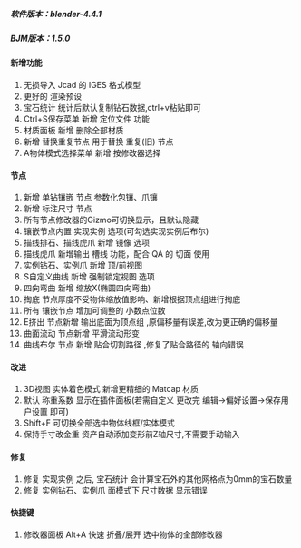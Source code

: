 ##### 软件版本：blender-4.4.1  

##### BJM版本：1.5.0

#### 新增功能

1. 无损导入 Jcad 的 IGES 格式模型
1. 更好的 渲染预设
1. 宝石统计 统计后默认复制钻石数据,ctrl+v粘贴即可
1. Ctrl+S保存菜单 新增 定位文件 功能
1. 材质面板 新增 删除全部材质
1. 新增 替换重复节点 用于替换 重复(旧) 节点
1. A物体模式选择菜单 新增 按修改器选择

#### 节点

1. 新增 单钻镶嵌 节点 参数化包镶、爪镶
1. 新增 标注尺寸 节点
1. 所有节点修改器的Gizmo可切换显示，且默认隐藏
1. 镶嵌节点内置 实现实例 选项(可勾选实现实例后布尔)
1. 描线排石、描线虎爪 新增 镜像 选项
1. 描线虎爪 新增输出 槽线 功能，配合 QA 的 切面 使用
1. 实例钻石、实例爪 新增 顶/前视图
1. S自定义曲线 新增 强制锁定视图 选项
1. 四向弯曲 新增 缩放X(椭圆四向弯曲)
1. 掏底 节点厚度不受物体缩放值影响、新增根据顶点组进行掏底
1. 所有 镶嵌节点 增加可调整的 小数点位数
1. E挤出 节点新增 输出底面为顶点组 ,原偏移量有误差,改为更正确的偏移量
1. 曲面流动 节点新增 平滑流动形变
1. 曲线布尔 节点 新增 贴合切割路径 ,修复了贴合路径的 轴向错误

#### 改进

1. 3D视图 实体着色模式 新增更精细的 Matcap 材质
1. 默认 称重系数 显示在插件面板(若需自定义 更改完 编辑->偏好设置->保存用户设置 即可)
1. Shift+F 可切换全部选中物体线框/实体模式
1. 保持手寸改金重 资产自动添加变形前Z轴尺寸,不需要手动输入

#### 修复

1. 修复 实现实例 之后, 宝石统计 会计算宝石外的其他网格点为0mm的宝石数量
1. 修复 实例钻石、实例爪 面模式下 尺寸数据 显示错误

#### 快捷键

1. 修改器面板 Alt+A 快速 折叠/展开 选中物体的全部修改器
